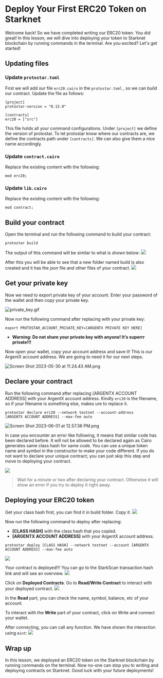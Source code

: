 # Deploy Your First ERC20 Token on Starknet

Welcome back! So we have completed writing our ERC20 token. You did great! In this lesson, we will dive into deploying your token to Starknet blockchain by running commands in the terminal. Are you excited? Let's get started!

## Updating files


### Update `protostar.toml`

First we will add our file `erc20.cairo` in the `protostar.toml` , so we can build our contract. Update the file as follows:

```
[project]
protostar-version = "0.13.0"

[contracts]
erc20 = ["src"]
```

This file holds all your command configurations. Under `[project]` we define the version of protostar. To let protostar know where our contracts are, we define the contracts path under `[contracts]`. We can also give them a nice name accordingly.


### Update `contract.cairo`

Replace the existing content with the following:

```
mod erc20;
```

### Update `lib.cairo`

Replace the existing content with the following:

```
mod contract;
```

## Build your contract

Open the terminal and run the following command to build your contract:

```
protostar build
```

The output of this command will be similar to what is shown below:
![](https://github.com/0xmetaschool/Learning-Projects/blob/main/Code%20an%20ERC-20%20token%20in%20Cairo%20on%20Starknet%20Blockchain/assests/L5_1_build.jpg?raw=true)


After this you will be able to see that a new folder named build is also created and it has the json file and other files of your contract.
![](https://github.com/0xmetaschool/Learning-Projects/blob/main/Code%20an%20ERC-20%20token%20in%20Cairo%20on%20Starknet%20Blockchain/assests/L5_2_build_folder.jpg?raw=true)


## Get your private key

Now we need to export private key of your account. Enter your password of the wallet and then copy your private key.

![private_key.gif](https://github.com/0xmetaschool/Learning-Projects/blob/main/Code%20an%20ERC-20%20token%20in%20Cairo%20on%20Starknet%20Blockchain/assests/L5_4_export_private_key.gif?raw=true)

Now run the following command after replacing with your private key:

```
export PROTOSTAR_ACCOUNT_PRIVATE_KEY=[ARGENTX PRIVATE KEY HERE]
```

- **Warning: Do not share your private key with anyone! It’s superrr private!!!**
    
    

Now open your wallet, copy your account address and save it! This is our ArgentX account address. We are going to need it for our next steps. 

![Screen Shot 2023-05-30 at 11.24.43 AM.png](https://github.com/0xmetaschool/Learning-Projects/blob/main/Code%20an%20ERC-20%20token%20in%20Cairo%20on%20Starknet%20Blockchain/assests/L5_5_copy_acc_address.jpg?raw=true)

## Declare your contract

Run the following command after replacing [ARGENTX ACCOUNT ADDRESS] with your ArgentX account address. Kindly `erc20` is the filename, so if your filename is something else, makes ure to replace it.

```
protostar declare erc20 --network testnet --account-address 
[ARGENTX ACCOUNT ADDRESS] --max-fee auto
```

![Screen Shot 2023-06-01 at 12.57.36 PM.png](https://github.com/0xmetaschool/Learning-Projects/blob/main/Code%20an%20ERC-20%20token%20in%20Cairo%20on%20Starknet%20Blockchain/assests/L5_declare_contract.jpg?raw=true)

In case you encounter an error like following, it means that similar code has been declared before. It will not be allowed to be declared again as Cairo generates same class hash for same code. You can use a unique token name and symbol in the constructor to make your code different. If you do not want to declare your unique contract; you can just skip this step and move to deploying your contract.

![](https://github.com/0xmetaschool/Learning-Projects/blob/main/Code%20an%20ERC-20%20token%20in%20Cairo%20on%20Starknet%20Blockchain/assests/L5_declare_error.jpg?raw=true)

> Wait for a minute or two after declaring your contract. Otherwise it will show an error if you try to deploy it right away.

## Deploying your ERC20 token

Get your class hash first, you can find it in build folder. Copy it.
![](https://github.com/0xmetaschool/Learning-Projects/blob/main/Code%20an%20ERC-20%20token%20in%20Cairo%20on%20Starknet%20Blockchain/assests/L5_copy_class_hash.jpg?raw=true)

Now run the following command to deploy after replacing: 

- **[CLASS HASH]** with the class hash that you copied.
- **[ARGENTX ACCOUNT ADDRESS]** with your ArgentX account address.

```
protostar deploy [CLASS HASH] --network testnet --account [ARGENTX ACCOUNT ADDRESS] --max-fee auto
```
![](https://github.com/0xmetaschool/Learning-Projects/blob/main/Code%20an%20ERC-20%20token%20in%20Cairo%20on%20Starknet%20Blockchain/assests/L5_deploy_contract.jpg?raw=true)

Your contract is deployed!!! You can go to the StarkScan transaction hash link and will see an overview. 
![](https://github.com/0xmetaschool/Learning-Projects/blob/main/Code%20an%20ERC-20%20token%20in%20Cairo%20on%20Starknet%20Blockchain/assests/L5_contract_deployed.gif?raw=true)

Click on **Deployed Contracts**. Go to **Read/Write Contract** to interact with your deployed contract.
![](https://github.com/0xmetaschool/Learning-Projects/blob/main/Code%20an%20ERC-20%20token%20in%20Cairo%20on%20Starknet%20Blockchain/assests/L5_read_write_contract.jpg?raw=true)

In the **Read** part, you can check the name, symbol, balance, etc of your account.
![]()


To interact with the **Write** part of your contract, click on Write and connect your wallet.
![]()

After connecting, you can call any function. We have shown the interaction using `mint`:
![](https://github.com/0xmetaschool/Learning-Projects/blob/main/Code%20an%20ERC-20%20token%20in%20Cairo%20on%20Starknet%20Blockchain/assests/L5_interact_mint.gif?raw=true)


## Wrap up

In this lesson, we deployed an ERC20 token on the Starknet blockchain by running commands on the terminal. Now no-one can stop you to writing and deploying contracts on Starknet. Good luck with your future deployments!
